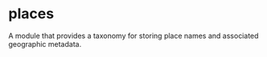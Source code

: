 places
======

A module that provides a taxonomy for storing place names and associated geographic metadata.